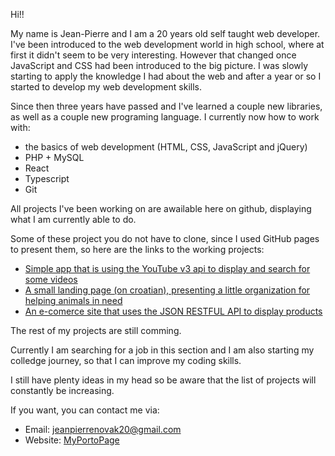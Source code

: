 Hi!!

My name is Jean-Pierre and I am a 20 years old self taught web developer. I've been introduced to the web development world in high school, where at first it didn't seem to be very interesting.
However that changed once JavaScript and CSS had been introduced to the big picture. I was slowly starting to apply the knowledge I had about the web and after a year or so I started to develop my web development skills.

Since then three years have passed and I've learned a couple new libraries, as well as a couple new programing language. I currently now how to work with:
- the basics of web development (HTML, CSS, JavaScript and jQuery)
- PHP + MySQL
- React
- Typescript
- Git

All projects I've been working on are awailable here on github, displaying what I am currently able to do.

Some of these project you do not have to clone, since I used GitHub pages to present them, so here are the links to the working projects:
- [Simple app that is using the YouTube v3 api to display and search for some videos](https://jean-pierrenovak0612.github.io/react-yt-api/)
- [A small landing page (on croatian), presenting a little organization for helping animals in need](https://jean-pierrenovak0612.github.io/landing-page/)
- [An e-comerce site that uses the JSON RESTFUL API to display products](https://jean-pierrenovak0612.github.io/ecomerce-site/#/ecomerce-site/ecomerce-site/)

The rest of my projects are still comming.

Currently I am searching for a job in this section and I am also starting my colledge journey, so that I can improve my coding skills.

I still have plenty ideas in my head so be aware that the list of projects will constantly be increasing.

If you want, you can contact me via: 
* Email: jeanpierrenovak20@gmail.com
* Website: [MyPortoPage](https://jean-pierreonvak0612.github.io/portofolio/#/portofolio/)


<!---
Jean-PierreNovak0612/Jean-PierreNovak0612 is a ✨ special ✨ repository because its `README.md` (this file) appears on your GitHub profile.
You can click the Preview link to take a look at your changes.
--->
